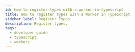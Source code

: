 ```yaml
---
id: how-to-register-types-with-a-worker-in-typescript
title: How to register types with a Worker in TypeScript
sidebar_label: Register Types
description: Register types.
tags:
  - developer-guide
  - typescript
  - workers
---
```


<!--
https://github.com/temporalio/documentation/issues/1431
-->

<!--SNIPSTART typescript-worker-create -->
<!--SNIPEND-->
